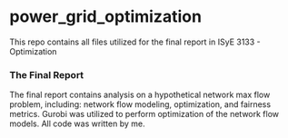 # power_grid_optimization

<p>This repo contains all files utilized for the final report in ISyE 3133 - Optimization</p>

### The Final Report

<p>The final report contains analysis on a hypothetical network max flow problem, including: network flow modeling, optimization, and fairness metrics. Gurobi was utilized to perform optimization of the network flow models. All code was written by me.</p>
